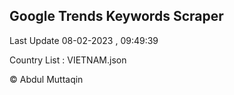 

## Google Trends Keywords Scraper 
 
Last Update 08-02-2023 , 09:49:39

Country List :
VIETNAM.json



© Abdul Muttaqin 

